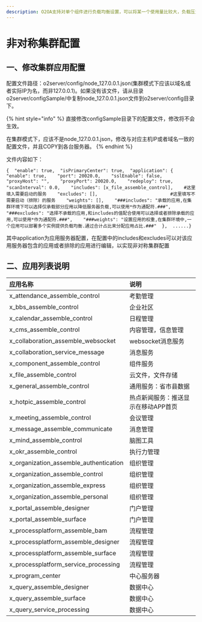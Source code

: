 ```yaml
---
description: O2OA支持对单个组件进行负载均衡设置，可以将某一个使用量比较大，负载压力比较大的组件，分布到多个主机上提供服务。
---
```


# 非对称集群配置

## 一、修改集群应用配置

配置文件路径：o2server/config/node\_127.0.0.1.json\(集群模式下应该以域名或者实际IP为名，而非127.0.0.1\)。如果没有该文件，请从目录o2server/configSample/中复制node\_127.0.0.1.json文件到o2server/config目录下。

{% hint style="info" %}
直接修改configSample目录下的配置文件，修改将不会生效。

在集群模式下，应该不是node\_127.0.0.1.json，修改与对应主机IP或者域名一致的配置文件，并且COPY到各台服务器。
{% endhint %}

文件内容如下：

```text
{  "enable": true,  "isPrimaryCenter": true,  "application": {    "enable": true,    "port": 20020.0,    "sslEnable": false,    "proxyHost": "",    "proxyPort": 20020.0,    "redeploy": true,    "scanInterval": 0.0,    "includes": [x_file_assemble_control],    #这里填入需要启动的服务    "excludes": [],                           #这里填写不需要启动（排除）的服务    "weights": [],    "###includes": "承载的应用,在集群环境下可以选择仅承载部分应用以降低服务器负载,可以使用*作为通配符.###",    "###excludes": "选择不承载的应用,和includes的值配合使用可以选择或者排除承载的应用,可以使用*作为通配符.###",    "###weights": "设置应用的权重,在集群环境中,一个应用可以部署多个实例提供负载均衡.通过合计占比来分配应用占比.###"  },  ......}
```

其中application为应用服务器配置，在配置中的includes和excludes可以对该应用服务器包含的应用或者排除的应用进行编辑，以实现非对称集群配置

## 二、应用列表说明

| **应用名称** | **说明** |
| :--- | :--- |
| x\_attendance\_assemble\_control | 考勤管理 |
| x\_bbs\_assemble\_control | 企业社区 |
| x\_calendar\_assemble\_control | 日程管理 |
| x\_cms\_assemble\_control | 内容管理，信息管理 |
| x\_collaboration\_assemble\_websocket | websocket消息服务 |
| x\_collaboration\_service\_message | 消息服务 |
| x\_component\_assemble\_control | 组件服务 |
| x\_file\_assemble\_control | 云文件，文件存储 |
| x\_general\_assemble\_control | 通用服务：省市县数据 |
| x\_hotpic\_assemble\_control | 热点新闻服务：推送显示在移动APP首页 |
| x\_meeting\_assemble\_control | 会议管理 |
| x\_message\_assemble\_communicate | 消息管理 |
| x\_mind\_assemble\_control | 脑图工具 |
| x\_okr\_assemble\_control | 执行力管理 |
| x\_organization\_assemble\_authentication | 组织管理 |
| x\_organization\_assemble\_control | 组织管理 |
| x\_organization\_assemble\_express | 组织管理 |
| x\_organization\_assemble\_personal | 组织管理 |
| x\_portal\_assemble\_designer | 门户管理 |
| x\_portal\_assemble\_surface | 门户管理 |
| x\_processplatform\_assemble\_bam | 流程管理 |
| x\_processplatform\_assemble\_designer | 流程管理 |
| x\_processplatform\_assemble\_surface | 流程管理 |
| x\_processplatform\_service\_processing | 流程管理 |
| x\_program\_center | 中心服务器 |
| x\_query\_assemble\_designer | 数据中心 |
| x\_query\_assemble\_surface | 数据中心 |
| x\_query\_service\_processing | 数据中心 |

